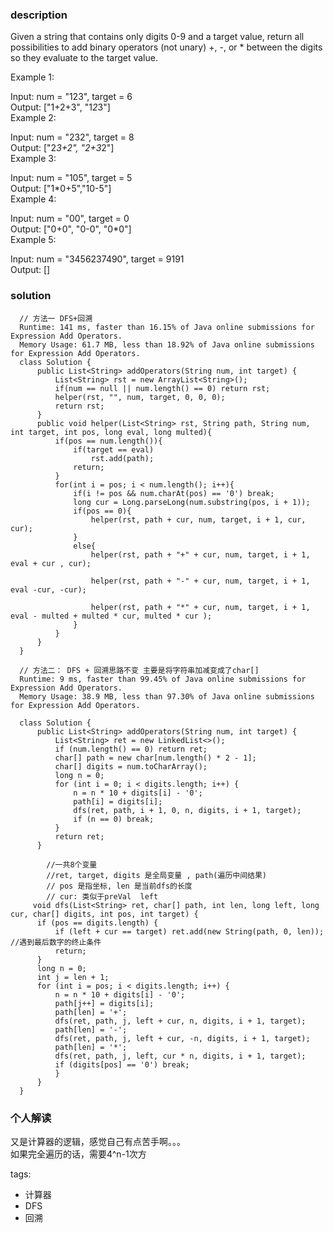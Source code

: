 ### description    
  Given a string that contains only digits 0-9 and a target value, return all possibilities to add binary operators (not unary) +, -, or * between the digits so they evaluate to the target value.  
    
  Example 1:  
    
  Input: num = "123", target = 6  
  Output: ["1+2+3", "1*2*3"]   
  Example 2:  
    
  Input: num = "232", target = 8  
  Output: ["2*3+2", "2+3*2"]  
  Example 3:  
    
  Input: num = "105", target = 5  
  Output: ["1*0+5","10-5"]  
  Example 4:  
    
  Input: num = "00", target = 0  
  Output: ["0+0", "0-0", "0*0"]  
  Example 5:  
    
  Input: num = "3456237490", target = 9191  
  Output: []  
### solution    
```    
  // 方法一 DFS+回溯  
  Runtime: 141 ms, faster than 16.15% of Java online submissions for Expression Add Operators.  
  Memory Usage: 61.7 MB, less than 18.92% of Java online submissions for Expression Add Operators.  
  class Solution {  
      public List<String> addOperators(String num, int target) {  
          List<String> rst = new ArrayList<String>();  
          if(num == null || num.length() == 0) return rst;  
          helper(rst, "", num, target, 0, 0, 0);  
          return rst;  
      }  
      public void helper(List<String> rst, String path, String num, int target, int pos, long eval, long multed){  
          if(pos == num.length()){  
              if(target == eval)  
                  rst.add(path);  
              return;  
          }  
          for(int i = pos; i < num.length(); i++){  
              if(i != pos && num.charAt(pos) == '0') break;    
              long cur = Long.parseLong(num.substring(pos, i + 1));  
              if(pos == 0){  
                  helper(rst, path + cur, num, target, i + 1, cur, cur);  
              }  
              else{  
                  helper(rst, path + "+" + cur, num, target, i + 1, eval + cur , cur);  
    
                  helper(rst, path + "-" + cur, num, target, i + 1, eval -cur, -cur);  
    
                  helper(rst, path + "*" + cur, num, target, i + 1, eval - multed + multed * cur, multed * cur );  
              }  
          }  
      }  
  }  
    
  // 方法二： DFS + 回溯思路不变 主要是将字符串加减变成了char[]  
  Runtime: 9 ms, faster than 99.45% of Java online submissions for Expression Add Operators.  
  Memory Usage: 38.9 MB, less than 97.30% of Java online submissions for Expression Add Operators.  
    
  class Solution {  
      public List<String> addOperators(String num, int target) {  
          List<String> ret = new LinkedList<>();  
          if (num.length() == 0) return ret;  
          char[] path = new char[num.length() * 2 - 1];  
          char[] digits = num.toCharArray();  
          long n = 0;  
          for (int i = 0; i < digits.length; i++) {  
              n = n * 10 + digits[i] - '0';  
              path[i] = digits[i];  
              dfs(ret, path, i + 1, 0, n, digits, i + 1, target);  
              if (n == 0) break;  
          }  
          return ret;  
      }  
        
        //一共8个变量  
        //ret, target, digits 是全局变量 , path(遍历中间结果)  
        // pos 是指坐标, len 是当前dfs的长度  
        // cur: 类似于preVal  left  
     void dfs(List<String> ret, char[] path, int len, long left, long cur, char[] digits, int pos, int target) {  
      if (pos == digits.length) {  
          if (left + cur == target) ret.add(new String(path, 0, len));  //遇到最后数字的终止条件  
          return;  
      }  
      long n = 0;  
      int j = len + 1;  
      for (int i = pos; i < digits.length; i++) {  
          n = n * 10 + digits[i] - '0';  
          path[j++] = digits[i];  
          path[len] = '+';  
          dfs(ret, path, j, left + cur, n, digits, i + 1, target);  
          path[len] = '-';  
          dfs(ret, path, j, left + cur, -n, digits, i + 1, target);  
          path[len] = '*';  
          dfs(ret, path, j, left, cur * n, digits, i + 1, target);  
          if (digits[pos] == '0') break;   
          }  
      }  
  }  
```    
    
### 个人解读    
  又是计算器的逻辑，感觉自己有点苦手啊。。。  
  如果完全遍历的话，需要4^n-1次方  
    
    
tags:    
  -  计算器  
  -  DFS  
  -  回溯  
